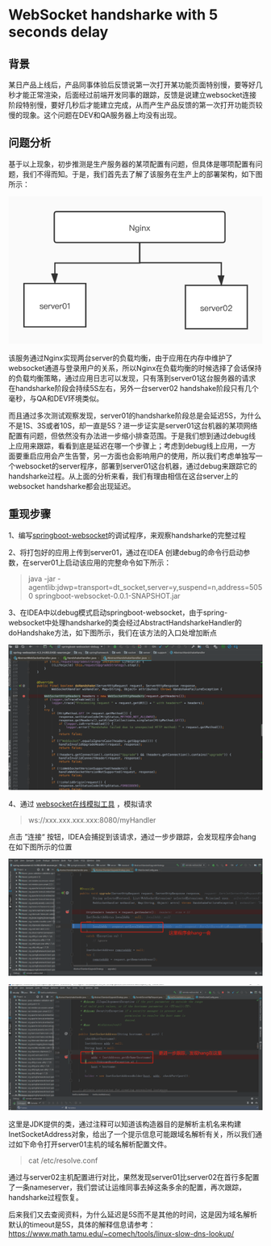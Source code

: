 # WebSocket handsharke with 5 seconds delay

## 背景

某日产品上线后，产品同事体验后反馈说第一次打开某功能页面特别慢，要等好几秒才能正常渲染，后面经过前端开发同事的跟踪，反馈是说建立websocket连接阶段特别慢，要好几秒后才能建立完成，从而产生产品反馈的第一次打开功能页较慢的现象。这个问题在DEV和QA服务器上均没有出现。

## 问题分析

基于以上现象，初步推测是生产服务器的某项配置有问题，但具体是哪项配置有问题，我们不得而知。于是，我们首先去了解了该服务在生产上的部署架构，如下图所示：

![](_media/websocket01-01.jpg)

该服务通过Nginx实现两台server的负载均衡，由于应用在内存中维护了websocket通道与登录用户的关系，所以Nginx在负载均衡的时候选择了会话保持的负载均衡策略，通过应用日志可以发现，只有落到server01这台服务器的请求在handsharke阶段会持续5S左右，另外一台server02 handshake阶段只有几个毫秒，与QA和DEV环境类似。

而且通过多次测试观察发现，server01的handsharke阶段总是会延迟5S，为什么不是1S、3S或者10S，却一直是5S？进一步证实是server01这台机器的某项网络配置有问题，但依然没有办法进一步缩小排查范围。于是我们想到通过debug线上应用来跟踪，看看到底是延迟在哪一个步骤上；考虑到debug线上应用，一方面要重启应用会产生告警，另一方面也会影响用户的使用，所以我们考虑单独写一个websocket的server程序，部署到server01这台机器，通过debug来跟踪它的handsharke过程。从上面的分析来看，我们有理由相信在这台server上的websocket handsharke都会出现延迟。

## 重现步骤

1、编写[springboot-websocket](https://github.com/grapeqin/springboot-websocket.git)的调试程序，来观察handsharke的完整过程

2、将打包好的应用上传到server01，通过在IDEA 创建debug的命令行启动参数，在server01上启动该应用的完整命令如下所示：

>   java -jar -agentlib:jdwp=transport=dt_socket,server=y,suspend=n,address=5050 springboot-websocket-0.0.1-SNAPSHOT.jar

3、在IDEA中以debug模式启动springboot-websocket，由于spring-websocket中处理handsharke的类会经过AbstractHandsharkeHandler的doHandshake方法，如下图所示，我们在该方法的入口处增加断点

![](_media/websocket01-02.png)

4、通过 [websocket在线模拟工具](http://coolaf.com/tool/chattest) ，模拟请求

>   ws://xxx.xxx.xxx.xxx:8080/myHandler

点击 ”连接“ 按钮，IDEA会捕捉到该请求，通过一步步跟踪，会发现程序会hang在如下图所示的位置

![](_media/websocket01-03.png)

![](_media/websocket01-04.png)

这里是JDK提供的类，通过注释可以知道该构造器目的是解析主机名来构建InetSocketAddress对象，给出了一个提示信息可能跟域名解析有关，所以我们通过如下命令打开server01主机的域名解析配置文件。

>   cat /etc/resolve.conf

通过与server02主机配置进行对比，果然发现server01比server02在首行多配置了一条nameserver，我们尝试让运维同事去掉这条多余的配置，再次跟踪，handsharke过程恢复。

后来我们又去查阅资料，为什么延迟是5S而不是其他的时间，这是因为域名解析默认的timeout是5S，具体的解释信息请参考：https://www.math.tamu.edu/~comech/tools/linux-slow-dns-lookup/